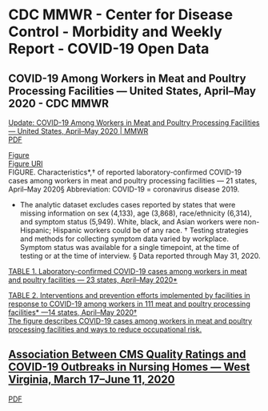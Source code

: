 # CDC MMWR - Center for Disease Control - Morbidity and Weekly Report - COVID-19 Open Data

## COVID-19 Among Workers in Meat and Poultry Processing Facilities ― United States, April–May 2020 - CDC MMWR  

[Update: COVID-19 Among Workers in Meat and Poultry Processing Facilities ― United States, April–May 2020  | MMWR](https://www.cdc.gov/mmwr/volumes/69/wr/mm6927e2.htm)  
[PDF](https://www.cdc.gov/mmwr/volumes/69/wr/pdfs/mm6927e2-H.pdf)  

[Figure](https://www.cdc.gov/mmwr/volumes/69/wr/mm6927e2.htm#F1_down)  
[Figure URI](https://www.cdc.gov/mmwr/volumes/69/wr/figures/mm6927e2-F.gif)  
FIGURE. Characteristics*,† of reported laboratory-confirmed COVID-19 cases among workers in meat and poultry processing facilities — 21 states, April–May 2020§
Abbreviation: COVID-19 = coronavirus disease 2019.
* The analytic dataset excludes cases reported by states that were missing information on sex (4,133), age (3,868), race/ethnicity (6,314), and symptom status (5,949). White, black, and Asian workers were non-Hispanic; Hispanic workers could be of any race.
† Testing strategies and methods for collecting symptom data varied by workplace. Symptom status was available for a single timepoint, at the time of testing or at the time of interview.
§ Data reported through May 31, 2020.

[TABLE 1. Laboratory-confirmed COVID-19 cases among workers in meat and poultry facilities — 23 states, April–May 2020*](https://www.cdc.gov/mmwr/volumes/69/wr/mm6927e2.htm#T1_down)  

[TABLE 2. Interventions and prevention efforts implemented by facilities in response to COVID-19 among workers in 111 meat and poultry processing facilities* —14 states, April–May 2020†](https://www.cdc.gov/mmwr/volumes/69/wr/mm6927e2.htm#T2_down)  
[The figure describes COVID-19 cases among workers in meat and poultry processing facilities and ways to reduce occupational risk.](https://www.cdc.gov/mmwr/volumes/69/wr/social-media2/mm6927e2_MeatPackerUpdateCOVID19_IMAGE_07July20_1200x675-medium.jpg)

## [Association Between CMS Quality Ratings and COVID-19 Outbreaks in Nursing Homes — West Virginia, March 17–June 11, 2020](https://www.cdc.gov/mmwr/volumes/69/wr/mm6937a5.htm)  
[PDF ](https://www.cdc.gov/mmwr/volumes/69/wr/pdfs/mm6937a5-H.pdf)  